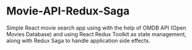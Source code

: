 # Movie-API-Redux-Saga
Simple React movie search app using with the help of OMDB API (Open Movies Database) and using React Redux Toolkit as state management,  along with Redux Saga to handle application side effects. 
